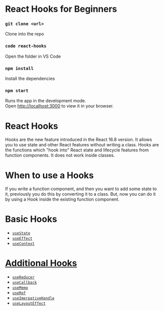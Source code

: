 # React Hooks for Beginners

### `git clone <url>`

Clone into the repo

### `code react-hooks`

Open the folder in VS Code

### `npm install`

Install the dependencies

### `npm start`

Runs the app in the development mode.\
Open [http://localhost:3000](http://localhost:3000) to view it in your browser.

# React Hooks

Hooks are the new feature introduced in the React 16.8 version. It allows you to use state and other React features without writing a class. Hooks are the functions which "hook into" React state and lifecycle features from function components. It does not work inside classes.

# When to use a Hooks

If you write a function component, and then you want to add some state to it, previously you do this by converting it to a class. But, now you can do it by using a Hook inside the existing function component.

# Basic Hooks

- <a href="https://github.com/mmuazam98/react-hooks/src/Hooks/useState">`useState`
- <a href="https://github.com/mmuazam98/react-hooks/src/Hooks/useEffect">`useEffect`
- <a href="https://github.com/mmuazam98/react-hooks/src/Hooks/useContext">`useContext`

# Additional Hooks

- <a href="https://github.com/mmuazam98/react-hooks/src/Hooks/useReducer">`useReducer`
- <a href="https://github.com/mmuazam98/react-hooks/src/Hooks/useCallback">`useCallback`
- <a href="https://github.com/mmuazam98/react-hooks/src/Hooks/useMemo">`useMemo`
- <a href="https://github.com/mmuazam98/react-hooks/src/Hooks/useRef">`useRef`
- <a href="https://github.com/mmuazam98/react-hooks/src/Hooks/useImerpativeHandle">`useImerpativeHandle`
- <a href="https://github.com/mmuazam98/react-hooks/src/Hooks/useLayoutEffect">`useLayoutEffect`
